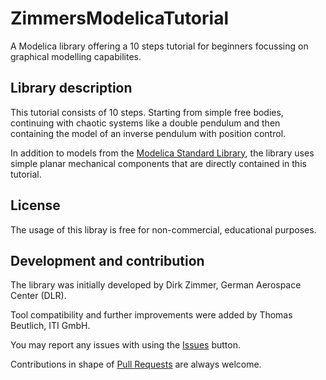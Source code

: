 # ZimmersModelicaTutorial
A Modelica library offering a 10 steps tutorial for beginners focussing on graphical modelling capabilites.

## Library description
This tutorial consists of 10 steps. Starting from simple free bodies, continuing with chaotic systems like a double pendulum and then containing the model of an inverse pendulum with position control.

In addition to models from the [Modelica Standard Library](https://github.com/modelica/Modelica), the library uses simple planar mechanical components that are directly contained in this tutorial.

## License
The usage of this libray is free for non-commercial, educational purposes.

## Development and contribution
The library was initially developed by Dirk Zimmer, German Aerospace Center (DLR).

Tool compatibility and further improvements were added by Thomas Beutlich, ITI GmbH.

You may report any issues with using the [Issues](../../issues) button.

Contributions in shape of [Pull Requests](../../pulls) are always welcome.
